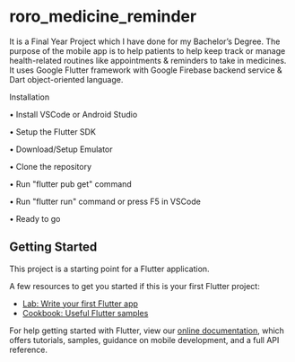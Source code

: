 # roro_medicine_reminder

It is a Final Year Project which I have done for my Bachelor’s Degree. The purpose of the mobile app is to help patients to help keep track or manage health-related routines like appointments & reminders to take in medicines. It uses Google Flutter framework with Google Firebase backend service & Dart object-oriented language.

Installation

•	Install VSCode or Android Studio

•	Setup the Flutter SDK

•	Download/Setup Emulator

•	Clone the repository

•	Run "flutter pub get" command

•	Run "flutter run" command or press F5 in VSCode

•	Ready to go


## Getting Started

This project is a starting point for a Flutter application.

A few resources to get you started if this is your first Flutter project:

- [Lab: Write your first Flutter app](https://flutter.dev/docs/get-started/codelab)
- [Cookbook: Useful Flutter samples](https://flutter.dev/docs/cookbook)

For help getting started with Flutter, view our
[online documentation](https://flutter.dev/docs), which offers tutorials,
samples, guidance on mobile development, and a full API reference.
